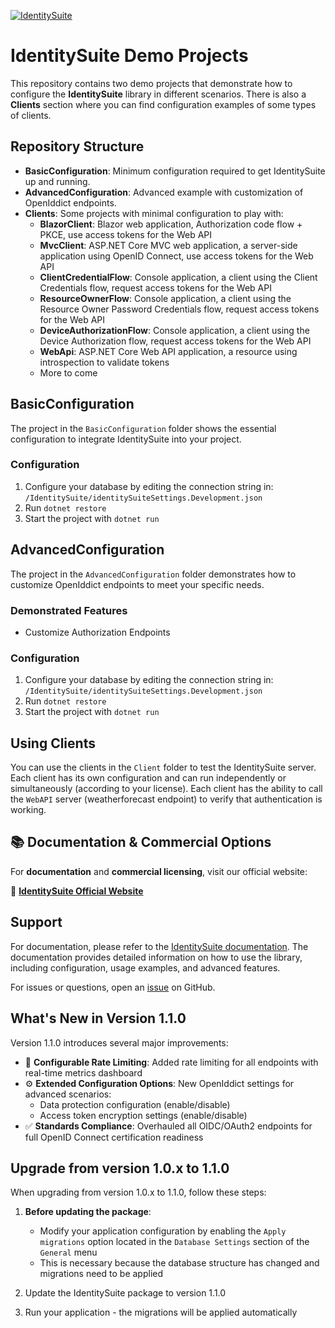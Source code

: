 [![IdentitySuite](https://img.shields.io/nuget/v/IdentitySuite.svg?style=plastic)](https://nuget.org/packages/IdentitySuite)

# IdentitySuite Demo Projects

This repository contains two demo projects that demonstrate how to configure the **IdentitySuite** library in different scenarios. There is also a **Clients** section where you can find configuration examples of some types of clients.

## Repository Structure

- **BasicConfiguration**: Minimum configuration required to get IdentitySuite up and running.
- **AdvancedConfiguration**: Advanced example with customization of OpenIddict endpoints.
- **Clients**: Some projects with minimal configuration to play with:
  - **BlazorClient**: Blazor web application, Authorization code flow + PKCE, use access tokens for the Web API
  - **MvcClient**: ASP.NET Core MVC web application, a server-side application using OpenID Connect, use access tokens for the Web API
  - **ClientCredentialFlow**: Console application, a client using the Client Credentials flow, request access tokens for the Web API
  - **ResourceOwnerFlow**: Console application, a client using the Resource Owner Password Credentials flow, request access tokens for the Web API
  - **DeviceAuthorizationFlow**: Console application, a client using the Device Authorization flow, request access tokens for the Web API
  - **WebApi**: ASP.NET Core Web API application, a resource using introspection to validate tokens
  - More to come

## BasicConfiguration

The project in the `BasicConfiguration` folder shows the essential configuration to integrate IdentitySuite into your project.

### Configuration
1. Configure your database by editing the connection string in: `/IdentitySuite/identitySuiteSettings.Development.json`
2. Run `dotnet restore`
3. Start the project with `dotnet run`

## AdvancedConfiguration

The project in the `AdvancedConfiguration` folder demonstrates how to customize OpenIddict endpoints to meet your specific needs.

### Demonstrated Features
- Customize Authorization Endpoints

### Configuration
1. Configure your database by editing the connection string in: `/IdentitySuite/identitySuiteSettings.Development.json`
2. Run `dotnet restore`
3. Start the project with `dotnet run`


## Using Clients

You can use the clients in the `Client` folder to test the IdentitySuite server. Each client has its own configuration and can run independently or simultaneously (according to your license). Each client has the ability to call the `WebAPI` server (weatherforecast endpoint) to verify that authentication is working.

## 📚 Documentation & Commercial Options

For **documentation** and **commercial licensing**, visit our official website:

🔗 **[IdentitySuite Official Website](https://identitysuite.net)**

## Support

For documentation, please refer to the [IdentitySuite documentation](https://identitysuite.net/documentation). The documentation provides detailed information on how to use the library, including configuration, usage examples, and advanced features.

For issues or questions, open an [issue](https://github.com/spin973/IdentitySuite/issues) on GitHub.

## What's New in Version 1.1.0

Version 1.1.0 introduces several major improvements:

- 🚀 **Configurable Rate Limiting**: Added rate limiting for all endpoints with real-time metrics dashboard
- ⚙️ **Extended Configuration Options**: New OpenIddict settings for advanced scenarios:
  - Data protection configuration (enable/disable)
  - Access token encryption settings (enable/disable)
- ✅ **Standards Compliance**: Overhauled all OIDC/OAuth2 endpoints for full OpenID Connect certification readiness

## Upgrade from version 1.0.x to 1.1.0

When upgrading from version 1.0.x to 1.1.0, follow these steps:

1. **Before updating the package**:
   - Modify your application configuration by enabling the `Apply migrations` option located in the `Database Settings` section of the `General` menu
   - This is necessary because the database structure has changed and migrations need to be applied

2. Update the IdentitySuite package to version 1.1.0
3. Run your application - the migrations will be applied automatically